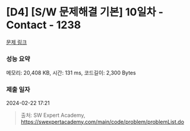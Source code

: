 # [D4] [S/W 문제해결 기본] 10일차 - Contact - 1238 

[문제 링크](https://swexpertacademy.com/main/code/problem/problemDetail.do?contestProbId=AV15B1cKAKwCFAYD) 

### 성능 요약

메모리: 20,408 KB, 시간: 131 ms, 코드길이: 2,300 Bytes

### 제출 일자

2024-02-22 17:21



> 출처: SW Expert Academy, https://swexpertacademy.com/main/code/problem/problemList.do